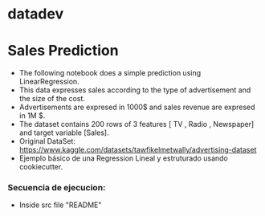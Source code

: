 # datadev
# Sales Prediction
- The following notebook does a simple prediction using LinearRegression.
- This data expresses sales according to the type of advertisement and the size of the cost.
- Advertisements are expresed in 1000$ and sales revenue are expresed in 1M $.
- The dataset contains 200 rows of 3 features [ TV , Radio , Newspaper] and target variable [Sales].
- Original DataSet: https://www.kaggle.com/datasets/tawfikelmetwally/advertising-dataset
- Ejemplo básico de una Regression Lineal y estruturado usando cookiecutter.

### Secuencia de ejecucion:
- Inside src file "README"
